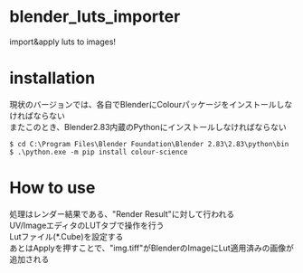 # blender_luts_importer
import&amp;apply luts to images!  

# installation
現状のバージョンでは、各自でBlenderにColourパッケージをインストールしなければならない  
またこのとき、Blender2.83内蔵のPythonにインストールしなければならない  
  
`$ cd C:\Program Files\Blender Foundation\Blender 2.83\2.83\python\bin`  
`$ .\python.exe -m pip install colour-science`  
  

# How to use
処理はレンダー結果である、"Render Result"に対して行われる  
UV/ImageエディタのLUTタブで操作を行う  
Lutファイル(*.Cube)を設定する  
あとはApplyを押すことで、"img.tiff"がBlenderのImageにLut適用済みの画像が追加される  
